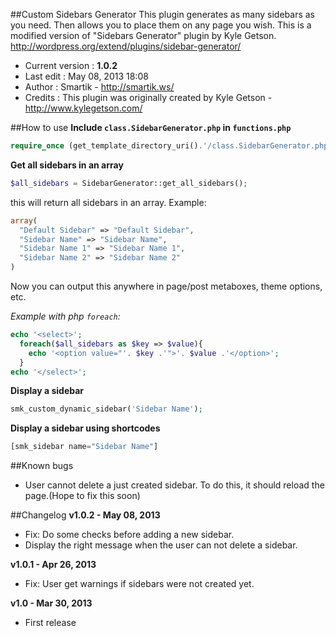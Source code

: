 ##Custom Sidebars Generator
This plugin generates as many sidebars as you need. Then allows you to place them on any page you wish. This is a modified version of "Sidebars Generator" plugin by Kyle Getson. http://wordpress.org/extend/plugins/sidebar-generator/
* Current version : **1.0.2**
* Last edit : May 08, 2013 18:08
* Author : Smartik - http://smartik.ws/
* Credits : This plugin was originally created by Kyle Getson - http://www.kylegetson.com/ 

##How to use
**Include `class.SidebarGenerator.php` in `functions.php`**
```php
require_once (get_template_directory_uri().'/class.SidebarGenerator.php');
```

**Get all sidebars in an array**
```php
$all_sidebars = SidebarGenerator::get_all_sidebars();
```

this will return all sidebars in an array. Example:
```php
array(
  "Default Sidebar" => "Default Sidebar",
  "Sidebar Name" => "Sidebar Name",
  "Sidebar Name 1" => "Sidebar Name 1",
  "Sidebar Name 2" => "Sidebar Name 2"
)
```
Now you can output this anywhere in page/post metaboxes, theme options, etc.

*Example with php `foreach`:*
```php
echo '<select>';
  foreach($all_sidebars as $key => $value){
    echo '<option value="'. $key .'">'. $value .'</option>';
  }
echo '</select>';
```

**Display a sidebar**
```php
smk_custom_dynamic_sidebar('Sidebar Name');
```

**Display a sidebar using shortcodes**
```php
[smk_sidebar name="Sidebar Name"]
```
##Known bugs
* User cannot delete a just created sidebar. To do this, it should reload the page.(Hope to fix this soon)

##Changelog 
**v1.0.2 - May 08, 2013**
* Fix: Do some checks before adding a new sidebar.
* Display the right message when the user can not delete a sidebar.

**v1.0.1 - Apr 26, 2013**
* Fix: User get warnings if sidebars were not created yet.

**v1.0 - Mar 30, 2013**
* First release
